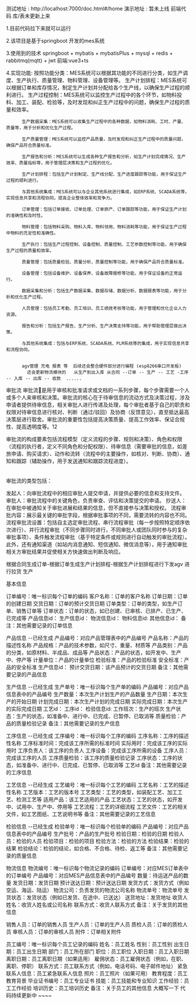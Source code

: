 测试地址 : http://localhost:7000/doc.html#/home
演示地址 : 暂未上线
前端代码 库/表未更新上来 

1.目前代码拉下来就可以运行 

2.该项目是基于springboot 开发的mes系统

3.使用到的技术 springboot + mybatis + mybatisPlus + mysql + redis + rabbitmq(mqtt) + jwt 
          前端:vue3+ts

4.实现功能:
          按照功能分类：MES系统可以根据其功能的不同进行分类，如生产调度、生产执行、质量管理、物料管理、设备管理等。
          生产计划排程：MES系统可以根据订单和库存情况，制定生产计划并分配给各个生产线，以确保生产过程的顺利进行。
          生产过程控制：MES系统可以监控生产过程中的各个环节，如物料投料、加工、装配、检验等，及时发现和纠正生产过程中的问题，确保生产过程的质量和效率。
          
          生产数据采集：MES系统可以收集生产过程中的各种数据，如物料消耗、工时、产量、质量等，用于分析和优化生产过程。
          
          生产质量管理：MES系统可以监控产品质量，及时发现和纠正生产过程中的质量问题，确保产品符合质量标准。
          
          生产报告和分析：MES系统可以生成各种生产报告和分析，如生产计划完成情况、生产效率、质量指标等，用于管理层决策和生产过程的优化。

          生产计划排程：包括生产计划制定、生产线分配、生产进度跟踪等功能，用于保证生产过程的顺利进行。
          
          与其他系统集成：MES系统可以与企业其他系统进行集成，如ERP系统、SCADA系统等，实现信息共享和流程协同，提高企业整体效率和竞争力。
          
          订单管理：包括订单接收、订单处理、订单排产、订单跟踪等功能，用于保证生产计划的准确性和及时性。
          
          物料管理：包括物料采购、物料入库、物料领用、物料消耗等功能，用于保证生产过程中物料的充足性和准确性。
          
          生产执行：包括生产过程控制、设备控制、质量控制、工艺参数控制等功能，用于确保生产过程的质量和效率。
          
          质量管理：包括质量检验、质量分析、质量控制等功能，用于确保产品符合质量标准。
          
          设备管理：包括设备维护、设备保养、设备故障报修等功能，用于保证设备的正常运行。
          
          数据采集和分析：包括生产数据采集、数据存储、数据分析、数据报表等功能，用于分析和优化生产过程。
          
          人员管理：包括员工考勤、员工培训、员工绩效考核等功能，用于管理和优化企业人力资源。
          
          报告和分析：包括生产报告、生产分析、生产决策支持等功能，用于帮助管理层做出决策。
          
          与其他系统集成：包括与ERP系统、SCADA系统、PLM系统等的集成，用于实现信息共享和流程协同。
            
          
          agv管理 充电 报表 等  后续还会整合硬件部分进行编程 (esp8266串口开发板)
            还会更新物流模块的   从生产到出入库 从合同 --订单 -- 生产 -- 工艺 -工序 -- 入库 -- 出库 -- 收款  ......

审批流
审批流是用于审核和批准请求或文档的一系列步骤，每个步骤需要一个人或多个人来审核和决策。审批流的核心在于待审信息的流动方式及决策过程，涉及申请者提供待审信息，相关审批人进行传递及处理，每个审批者基于自己的职责和权限对待审信息进行核对、判断（通过/驳回）及协商（反馈意见），直至抵达最高决策层进行取舍。审批流的重要性包括提高决策质量、提高工作效率、保证合规性、提高透明度等。12

审批流的构成要素包括流程模型（定义流程的步骤、规则和决策）、角色和权限（流程的执行者，定义不同角色和分配权限）、待审信息（需要审批的信息，如差旅申请、购买请求）、动作和流转（流程中的主要操作，如核对、判断、协商）、通知和跟踪（辅助操作，用于发送通知和跟踪流程进度）。
<br/><br/><br/>
审批流的类型包括：

发起人：向审批流程中的相应审批人提交申请，并提供必要的信息和支持文件。
审批人：审批流程中的关键角色，负责审查、评估和决策提交的申请。
抄送人：在审批中被通知关于审批进展和结果的信息，但不直接参与决策和授权。
流程审批内容：展示最关键的审批字段，根据审批事项的不同，需要流转的内容也不同。
流程审批流设置：包括自主选定审批流程、串行流程审批（每一步按照特定顺序依次进行）、并行流程审批（不同步骤同时进行，不同审批人或团队同时参与的复杂审批事项）、条件触发流程审批（基于特定条件或规则进行自动触发的审批流程）。
此外，还有通知渠道（如站内消息通知、短信通知、微信消息等），用于通知审批相关方审批结果并促使相关方快速做出判断及响应。

根据合同生成订单-根据订单生成生产计划排程-根据生产计划排程进行下发agv 进行拉货 生产













基本信息

订单编号：唯一标识每个订单的编码
客户名称：订单的客户名称
订单日期：订单的创建日期
交货日期：订单的预计交货日期
订单类型：订单的类型，如生产订单、销售订单等
订单状态：订单的状态，如已创建、已审核、已排产、已生产、已完成等
产品信息id：
生产信息id：
物流信息id：
物料信息id:
其他信息id：
备注：其他需要记录的订单信息

产品信息 --已经生成
产品编号：对应产品管理表中的产品编号
产品名称：产品的描述性名称
产品规格：产品的技术参数，如尺寸、重量、材质等
产品类别：产品的分类，如原材料、半成品、成品等
产品状态：产品的状态，如开发中、生产中、停产等
计量单位：产品的计量单位
检验标准：产品的检验标准
安全标准：产品的安全标准
生产信息id：
预计交货日期：该产品预计的交货日期
备注：其他需要记录的产品信息




生产信息   --已经生成
生产单号：唯一标识每个生产单的编码
产品编号：对应产品信息表中的产品编号
生产数量：本次生产计划生产的产品数量
生产日期：本次生产的开始日期
计划完成日期：本次生产计划的完成日期
实际完成日期：本次生产的实际完成日期
工艺id：
工序id：
检验信息id:
工作班次：生产的班次
生产状态：生产的状态，如准备中、进行中、已完成、已暂停、已取消等
质量检验：产品的质量检验记录
备注：其他需要记录的生产信息


工序信息 --已经生成
工序编号：唯一标识每个工序的编码
工序名称：工序的描述性名称
工序标准时间：完成该工序所需的标准时间
实际用时：完成该工序的实际用时
工序负责人：该工序的负责人
工序设备：完成该工序所需的设备
工序人员：完成该工序的人员
工序质量检验：该工序的质量检验记录
工序状态：工序的状态，如准备中、进行中、已完成、已暂停、已取消等
工艺id
备注：其他需要记录的工序信息



工艺信息 --已经生成
工艺编号：唯一标识每个工艺的编码
工艺名称：工艺的描述性名称
工艺版本：工艺的版本号
工艺类型：工艺的类型，如装配工艺、加工工艺、检测工艺等
适用产品：该工艺适用的产品
工艺状态：工艺的状态，如开发中、试用中、生产中、停用等
工艺流程：工艺的详细流程
工艺文件：工艺的相关文件，如工艺图纸、工艺说明书等
备注：其他需要记录的工艺信息



检验信息 --已经生成
检验单号：唯一标识每个检验单的编码
产品编号：对应产品信息表中的产品编号
生产批号：产品的生产批号
检验日期：检验的日期
检验人员：检验的人员
检验项目：检验的项目
检验方法：检验的方法
检验结果：检验的结果
检验结论：检验的结论，如合格、不合格、待检、返工等
备注：其他需要记录的质量信息





物流信息
物流编号：唯一标识每个物流记录的编码
订单编号：对应MES订单表中的订单编号
产品编号：对应MES产品信息表中的产品编号
数量：待运送产品的数量
发货日期：发货日期
预计送达日期：预计送达日期
发货方式：发货方式（例如空运、海运、陆运）
物流公司：负责发货的物流公司名称
物流单号：物流单号
发货状态：发货状态（例如已发货、在途中、已送达）
送货地址：发货地址
收货人姓名：收货人姓名或公司名称
联系方式：收货人联系方式
备注：关于发货的其他信息


销售人员：订单的销售人员
生产人员：订单的生产人员
质检人员：订单的质检人员
审核人员：订单的审核人员
附件：订单相关附件







员工编号：唯一标识每个员工记录的编码
姓名：员工姓名
性别：员工性别
出生日期：员工出生日期
部门：员工所在部门
职位：员工职位
入职日期：员工入职日期
离职日期：员工离职日期（如果适用）
雇佣状态：员工雇佣状态（例如，在职、离职、停职）
联系方式：员工联系方式（例如，电话号码、电子邮件地址）
紧急联系人信息：员工紧急联系人信息
照片：员工照片（如果可用）
教育程度：员工教育背景
毕业证书编号：员工专业证书
技能：员工技能和专业知识
工作经验：员工工作经验
培训历史：员工培训历史
备注：关于员工的其他信息
大概写一下 代码持续更新中 ~~~~
